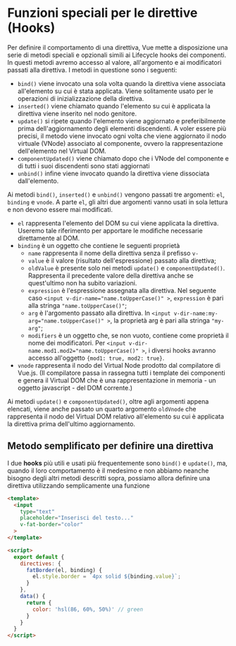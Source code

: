 # Funzioni speciali per le direttive (Hooks)

Per definire il comportamento di una direttiva, Vue mette a disposizione una serie di metodi speciali e opzionali simili ai Lifecycle hooks dei componenti. In questi metodi avremo accesso al valore, all'argomento e ai modificatori passati alla direttiva. I metodi in questione sono i seguenti:

- `bind()` viene invocato una sola volta quando la direttiva viene associata all'elemento su cui è stata applicata. Viene solitamente usato per le operazioni di inizializzazione della direttiva.
- `inserted()` viene chiamato quando l'elemento su cui è applicata la direttiva viene inserito nel nodo genitore.
- `update()` si ripete quando l'elemento viene aggiornato e preferibilmente prima dell'aggiornamento degli elementi discendenti. A voler essere più precisi, il metodo viene invocato ogni volta che viene aggiornato il nodo virtuale (VNode) associato al componente, ovvero la rappresentazione dell'elemento nel Virtual DOM.
- `componentUpdated()` viene chiamato dopo che i VNode del componente e di tutti i suoi discendenti sono stati aggiornati
- `unbind()` infine viene invocato quando la direttiva viene dissociata dall'elemento.
  
Ai metodi `bind()`, `inserted()` e `unbind()` vengono passati tre argomenti: `el`, `binding` e `vnode`. A parte `el`, gli altri due argomenti vanno usati in sola lettura e non devono essere mai modificati.

- `el` rappresenta l'elemento del DOM su cui viene applicata la direttiva. Useremo tale riferimento per apportare le modifiche necessarie direttamente al DOM.
- `binding` è un oggetto che contiene le seguenti proprietà
    - `name` rappresenta il nome della direttiva senza il prefisso `v-`
    - `value` è il valore (risultato dell'espressione) passato alla direttiva;
    - `oldValue` è presente solo nei metodi `update()` e `componentUpdated()`. Rappresenta il precedente valore della direttiva anche se quest'ultimo non ha subito variazioni.
    - `expression` è l'espressione assegnata alla direttiva. Nel seguente caso `<input v-dir-name="name.toUpperCase()" >`, `expression` è pari alla stringa `"name.toUpperCase()"`;
    - `arg` è l'argomento passato alla direttiva. In `<input v-dir-name:my-arg="name.toUpperCase()" >`, la proprietà arg è pari alla stringa `"my-arg"`;
    - `modifiers` è un oggetto che, se non vuoto, contiene come proprietà il nome dei modificatori. Per `<input v-dir-name.mod1.mod2="name.toUpperCase()" >`, i diversi hooks avranno accesso all'oggetto `{mod1: true, mod2: true}`.
- `vnode` rappresenta il nodo del Virtual Node prodotto dal compilatore di Vue.js. (Il compilatore passa in rassegna tutti i template dei componenti e genera il Virtual DOM che è una rappresentazione in memoria - un oggetto javascript - del DOM corrente.) 
  
Ai metodi `update()` e `componentUpdated()`, oltre agli argomenti appena elencati, viene anche passato un quarto argomento `oldVnode` che rappresenta il nodo del Virtual DOM relativo all'elemento su cui è applicata la direttiva prima dell'ultimo aggiornamento.

## Metodo semplificato per definire una direttiva

I due **hooks** più utili e usati più frequentemente sono `bind()` e `update()`, ma, quando il loro comportamento è il medesimo e non abbiamo neanche bisogno degli altri metodi descritti sopra, possiamo allora definire una direttiva utilizzando semplicamente una funzione

```html
<template>
  <input 
    type="text" 
    placeholder="Inserisci del testo..." 
    v-fat-border="color"
  >
</template>

<script>
  export default {
    directives: {
      fatBorder(el, binding) {
        el.style.border = `4px solid ${binding.value}`;
      }
    },
    data() {
      return {
        color: 'hsl(86, 60%, 50%)' // green
      }
    }
  }
</script>
```